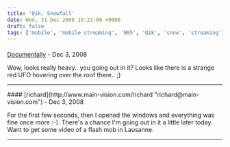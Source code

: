 ```yaml
---
title: 'Qik, Snowfall'
date: Wed, 31 Dec 2008 10:23:00 +0000
draft: false
tags: ['mobile', 'mobile streaming', 'N95', 'Qik', 'snow', 'streaming']
---
```



#### 
[Documentally](http://ourmaninside.com "podcast@documentally.com") - <time datetime="2008-12-31 12:29:52">Dec 3, 2008</time>

Wow, looks really heavy.. you going out in it? Looks like there is a strange red UFO hovering over the roof there.. ;)
<hr />
#### 
[richard](http://www.main-vision.com/richard "richard@main-vision.com") - <time datetime="2008-12-31 12:35:48">Dec 3, 2008</time>

For the first few seconds, then I opened the windows and everything was fine once more :-). There's a chance I'm going out in it a little later today. Want to get some video of a flash mob in Lausanne.
<hr />
